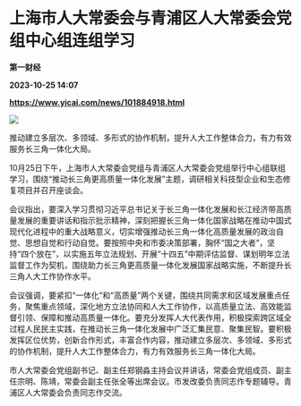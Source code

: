 # 上海市人大常委会与青浦区人大常委会党组中心组连组学习
**第一财经**

**2023-10-25 14:07**

**https://www.yicai.com/news/101884918.html**

![](https://imgcdn.yicai.com/uppics/slides/2023/10/6099a6bba8bef6c1c77d06441cea1685.jpg)

推动建立多层次、多领域、多形式的协作机制，提升人大工作整体合力，有力有效服务长三角一体化大局。

10月25日下午，上海市人大常委会党组与青浦区人大常委会党组举行中心组联组学习，围绕“推动长三角更高质量一体化发展”主题，调研相关科技型企业和生态修复项目并召开座谈会。

会议指出，要深入学习贯彻习近平总书记关于长三角一体化发展和长江经济带高质量发展的重要讲话和指示批示精神，深刻把握长三角一体化国家战略在推动中国式现代化进程中的重大战略意义，切实增强推动长三角一体化高质量发展的政治自觉、思想自觉和行动自觉。要按照中央和市委决策部署，胸怀“国之大者”，坚持“四个放在”，以实施五年立法规划、开展“十四五”中期评估监督、谋划明年立法监督工作为契机，围绕助力长三角更高质量一体化发展国家战略实施，不断提升长三角人大工作协作水平。

会议强调，要紧扣“一体化”和“高质量”两个关键，围绕共同需求和区域发展重点任务，聚焦重点领域，深化地方立法协同和人大工作协作，以高质量立法、高效能监督引领、保障和推动高质量一体化。要充分发挥人大代表作用，积极探索跨区域全过程人民民主实践，在推动长三角一体化发展中广泛汇集民意、聚集民智。要积极发挥区位优势，创新合作形式，丰富合作内容，推动建立多层次、多领域、多形式的协作机制，提升人大工作整体合力，有力有效服务长三角一体化大局。

市人大常委会党组副书记、副主任郑钢淼主持会议并讲话，常委会党组成员、副主任宗明、陈靖，常委会副主任张全等出席会议。市发改委负责同志作专题辅导。青浦区人大常委会负责同志作交流。